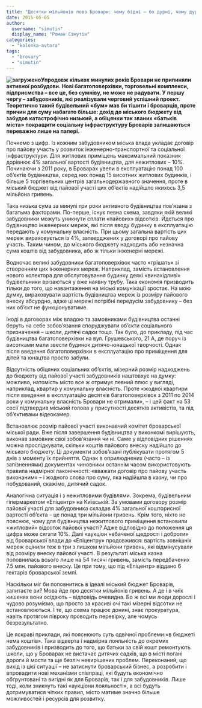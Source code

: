 ```yaml
---
title: "Десятки мільйонів повз Бровари: чому бідні – бо дурні, чому дурні – бо бідні. Дубль 2"
date: 2015-05-05
author: 
  username: "simutin"
  display_name: "Роман Сімутін"
categories: 
  - "kolonka-avtora"
tags: 
  - "brovary"
  - "simutin"
---
```


**![загружено](https://mpz.brovary.org/wp-content/uploads/2015/04/zagruzheno.jpg)Упродовж кількох минулих років Бровари не припиняли активної розбудови. Нові багатоповерхівки, торговельні комплекси, підприємства – все це, без сумніву, не може не радувати. У першу чергу – забудовників, які реалізували черговий успішний проект. Теоретично такий будівельний «бум» мав би тішити і броварців, проте причин для суму набагато більше: дохід до міського бюджету від забудов катастрофічно низький, а обіцянки так званих «батьків міста» покращити соціальну інфраструктуру Броварів залишаються переважно лише на папері.**

Почнемо з цифр. Із кожним забудовником міська влада укладає договір про пайову участь у розвиток інженерно-транспортної та соціальної інфраструктури. Для житлових приміщень максимальний показник дорівнює 4% загальної вартості будівництва, для нежитлових – 10%. Починаючи з 2011 року, в Броварах увели в експлуатацію понад 100 об’єктів будівництва, серед них понад 15 висотних житлових будинків, і більше 5 торгівельних центрів загальнодержавного значення, проте в міський бюджет від пайової участі цих об’єктів надійшло якихось 3,5 мільйона гривень.

Така низька сума за минулі три роки активного будівництва пов’язана з багатьма факторами. По-перше, існує певна схема, завдяки якій великі забудовники можуть уникнути сплати «пайових» відсотків. Йдеться про будівництво інженерних мереж, які після вводу будинку в експлуатацію передають у комунальну власність. При цьому загальна вартість цих мереж вираховується із 4%, затверджених у договорі про пайову участь. Таким чином, до міського бюджету надходить або незначна сума коштів від забудовника, або ж тільки інженерні мережі.

Водночас великі забудовники багатоповерхівок часто «грішать» зі створенням цих інженерних мереж. Наприклад, замість встановлення нового колектора для обслуговування будинку деякі «винахідливі» будівельники врізаються у вже наявну трубу. Така економія призводить тільки до того, що навантаження на міські комунікації зростає. На мою думку, вираховувати вартість будівництва мереж із розміру пайового внеску абсурдно, адже ці мережі потрібні передусім забудовнику – без них об’єкт не функціонуватиме.

Іноді в договорах між владою та замовниками будівництва останні беруть на себе зобов’язання споруджувати об’єкти соціального призначення – школи, дитячі садки тощо. Так було, до прикладу, під час будівництва багатоповерхівки на вул. Грушевського, 21 А, де поруч із висотками мали звести будинок дитячо-юнацької творчості. Однак після введення багатоповерхівки в експлуатацію про приміщення для дітей та юнацтва просто забули.

Відсутність обіцяних соціальних об’єктів, мізерний розмір надходжень до бюджету від пайової участі забудовників наштовхує на думку: можливо, натомість місто все ж отримує певний плюс у вигляді, наприклад, квартир у комунальну власність. Проте «жодної квартири після введення в експлуатацію десятків багатоповерхівок з 2011 по 2014 роки у комунальну власність Бровари не отримали», – і цей факт на 53 сесії підтвердив міський голова у присутності десятків активістів, та під об’єктивами відеокамер.

Встановлює розмір пайової участі виконавчий комітет броварської міської ради. Вже після завершення будівництва у виконкомі вирішують, виконав замовник свої зобов’язання чи ні. Саме у відповідних рішеннях можна прослідкувати, скільки коштів пайового внеску надійшло до міського бюджету. Ці документи зобов’язані публікувати протягом 5 днів з моменту їх прийняття. Однак в оприлюднених (часто – із запізненнями) документах чиновники останнім часом використовують правила надмірної лаконічності: «вважати договір про пайову участь виконаним» – і жодного слова про суму, яка надійшла в казну, чи про побудований, скажімо, дитячий садок.

Аналогічна ситуація і з нежитловими будівлями. Зокрема, будівельним гіпермаркетом «Епіцентр» на Київській. За умовами договору розмір пайової участі для забудовника складав 4% загальної кошторисної вартості об’єкта – це понад три мільйони гривень. Крім того, ніхто не пояснює, чому для будівництва нежитлового приміщення встановили «житловий» відсоток пайової участі? Адже відповідно до положення ця цифра може сягати 10%. Далі «аукціон небаченої щедрості і доброти» від броварської влади до «Епіцентру» продовжився: вартість зовнішніх мереж оцінили теж в три з лишком мільйони гривень, які відмінусували від розміру внеску пайової участі. В результаті міська казна поповнилась всього лише на 54 тисячі гривень, замість передбачених 7.5 млн. пайового внеску. Це при тому, що під «Епіцентр» віддано 6 гектарів броварської землі.

Наскільки міг би поповнитись в ідеалі міський бюджет Броварів, запитаєте ви? Мова йде про десятки мільйонів гривень. А де і в чиїх кишенях вони осідають – відповідь очевидна. Бо ж всі ми люди дорослі і чудово розуміємо, що просто за красиві очі такі мізерні відсотки не встановлюються. І те, що схема працює донині, знає прокуратура, навіть протягом півроку проводить перевірку, але чомусь безрезультатно.

Це яскраві приклади, які пояснюють суть одвічної проблеми:«в бюджеті нема коштів». Така відверта і надмірна лояльність до окремих забудовників і призводить до того, що батьки за свій кошт ремонтують школи, що у Броварах не вистачає дитячих садків, що в місті погані дороги й мости та ще безліч невирішених проблем. Переконаний, що вихід із цієї ситуації – не затиснути броварський бізнес, а розробити і впровадити нові механізми співпраці, які будуть економічно обґрунтовані та вигідні як для Броварів, так і для забудовників. Лише тоді, коли зникнуть такі «аукціони лояльності», а всі будуть дотримуватися чітких правил, місто матиме значно більше можливостей і ресурсів для розвитку.
